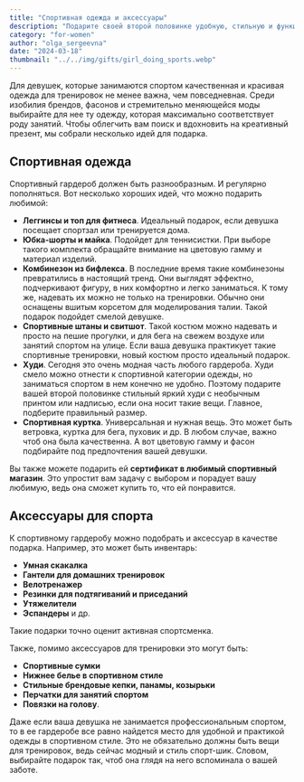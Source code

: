 ```yaml
---
title: "Спортивная одежда и аксессуары"
description: "Подарите своей второй половинке удобную, стильную и функциональную одежду для занятий спортом"
category: "for-women"
author: "olga_sergeevna"
date: "2024-03-18"
thumbnail: "../../img/gifts/girl_doing_sports.webp"
---
```


Для девушек, которые занимаются спортом качественная и красивая одежда для тренировок не менее важна, чем повседневная. Среди изобилия брендов, фасонов и стремительно меняющейся моды выбирайте для нее ту одежду, которая максимально соответствует роду занятий. Чтобы облегчить вам поиск и вдохновить на креативный презент, мы собрали несколько идей для подарка. 

## Спортивная одежда  

Спортивный гардероб должен быть разнообразным. И регулярно пополняться. Вот несколько хороших идей, что можно подарить любимой:

- **Леггинсы и топ для фитнеса**. Идеальный подарок, если девушка посещает спортзал или тренируется дома.
- **Юбка-шорты и майка**. Подойдет для теннисистки. При выборе такого комплекта обращайте внимание на цветовую гамму и материал изделий.
- **Комбинезон из бифлекса**. В последние время такие комбинезоны превратились в настоящий тренд. Они выглядят эффектно, подчеркивают фигуру, в них комфортно и легко заниматься. К тому же, надевать их можно не только на тренировки. Обычно они оснащены вшитым корсетом для моделирования талии. Такой подарок подойдет смелой девушке.
- **Спортивные штаны и свитшот**. Такой костюм можно надевать и просто на пешие прогулки,  и для бега на свежем воздухе или занятий спортом на улице. Если ваша девушка практикует такие спортивные тренировки, новый костюм просто идеальный подарок. 
- **Худи**. Сегодня это очень модная часть любого гардероба. Худи смело можно отнести к спортивной категории одежды, но заниматься спортом в нем конечно не удобно. Поэтому подарите вашей второй половинке стильный яркий худи с необычным принтом или надписью, если она носит такие вещи. Главное, подберите правильный размер. 
- **Спортивная куртка**. Универсальная и нужная вещь. Это может быть ветровка, куртка для бега, пуховик и др. В любом случае, важно чтоб она была качественна. А вот цветовую гамму и фасон подбирайте под предпочтения вашей девушки.

Вы также можете подарить ей **сертификат в любимый спортивный магазин**. Это упростит вам задачу с выбором и порадует вашу любимую, ведь она сможет купить то, что ей понравится.

## Аксессуары для спорта

К спортивному гардеробу можно подобрать и аксессуар в качестве подарка. Например, это может быть инвентарь:

- **Умная скакалка** 
- **Гантели для домашних тренировок** 
- **Велотренажер**
- **Резинки для подтягиваний и приседаний**
- **Утяжелители** 
- **Эспандеры** и др.

Такие подарки точно оценит активная спортсменка. 

Также, помимо аксессуаров для тренировки это могут быть:

- **Спортивные сумки**
- **Нижнее белье в спортивном стиле** 
- **Стильные брендовые кепки, панамы, козырьки** 
- **Перчатки для занятий спортом**
- **Повязки на голову**.

Даже если ваша девушка не занимается профессиональным спортом, то в ее гардеробе все равно найдется место для удобной и практикой одежды в спортивном стиле. Это не обязательно должны быть вещи для тренировок, ведь сейчас модный и стиль спорт-шик. Словом, выбирайте подарок так, чтоб она глядя на него вспоминала о вашей заботе. 
